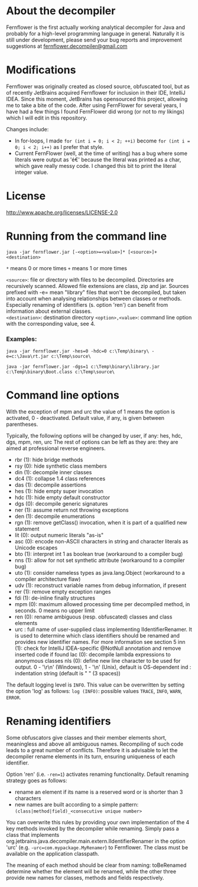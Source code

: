 # About the decompiler 

Fernflower is the first actually working analytical decompiler for Java and 
probably for a high-level programming language in general. Naturally it is still 
under development, please send your bug reports and improvement suggestions at 
fernflower.decompiler@gmail.com

# Modifications

Fernflower was originally created as closed source, obfuscated tool, but as of recently JetBrains acquired Fernflower for inclusion in their IDE, IntelliJ IDEA. Since this moment, JetBrains has opensourced this project, allowing me to take a bite of the code. After using FernFlower for several years, I have had a few things I found FernFlower did wrong (or not to my likings) which I will edit in this repository.

Changes include:
 - In for-loops, I made `for (int i = 0; i < 2; ++i)` become `for (int i = 0; i < 2; i++)` as I prefer that style.
 - Current FernFlower (well, at the time of writing) has a bug where some literals were output as '&eacute;&euro;' because the literal was printed as a char, which gave really messy code. I changed this bit to print the literal integer value.


# License

http://www.apache.org/licenses/LICENSE-2.0


# Running from the command line

`java -jar fernflower.jar [-<option>=<value>]* [<source>]+ <destination>`

`*` means 0 or more times
`+` means 1 or more times

`<source>`: file or directory with files to be decompiled. Directories are recursively scanned. Allowed file extensions are class, zip and jar.
Sources prefixed with -e= mean "library" files that won't be decompiled, but taken into account when analysing relationships between classes or methods. Especially renaming of identifiers (s. option 'ren') can benefit from information about external classes.          
`<destination>`: destination directory 
`<option>,<value>`: command line option with the corresponding value, see 4.

### Examples:

`java -jar fernflower.jar -hes=0 -hdc=0 c:\Temp\binary\ -e=c:\Java\rt.jar c:\Temp\source\`

`java -jar fernflower.jar -dgs=1 c:\Temp\binary\library.jar c:\Temp\binary\Boot.class c:\Temp\source\`


# Command line options

With the exception of mpm and urc the value of 1 means the option is activated, 0 - deactivated. Default value, if any, is given between parentheses.

Typically, the following options will be changed by user, if any: hes, hdc, dgs, mpm, ren, urc The rest of options can be left as they are: they are aimed at professional reverse engineers.

 - rbr (1): hide bridge methods
 - rsy (0): hide synthetic class members
 - din (1): decompile inner classes
 - dc4 (1): collapse 1.4 class references
 - das (1): decompile assertions
 - hes (1): hide empty super invocation
 - hdc (1): hide empty default constructor
 - dgs (0): decompile generic signatures
 - ner (1): assume return not throwing exceptions
 - den (1): decompile enumerations
 - rgn (1): remove getClass() invocation, when it is part of a qualified new statement
 - lit (0): output numeric literals "as-is"
 - asc (0): encode non-ASCII characters in string and character literals as Unicode escapes
 - bto (1): interpret int 1 as boolean true (workaround to a compiler bug)
 - nns (1): allow for not set synthetic attribute (workaround to a compiler bug)
 - uto (1): consider nameless types as java.lang.Object (workaround to a compiler architecture flaw)
 - udv (1): reconstruct variable names from debug information, if present
 - rer (1): remove empty exception ranges
 - fdi (1): de-inline finally structures
 - mpm (0): maximum allowed processing time per decompiled method, in seconds. 0 means no upper limit
 - ren (0): rename ambiguous (resp. obfuscated) classes and class elements
 - urc    : full name of user-supplied class implementing IIdentifierRenamer. It is used to determine which class identifiers
         should be renamed and provides new identifier names. For more information see section 5
inn (1): check for IntelliJ IDEA-specific @NotNull annotation and remove inserted code if found
lac (0): decompile lambda expressions to anonymous classes
nls (0): define new line character to be used for output. 0 - '\r\n' (Windows), 1 - '\n' (Unix), default is OS-dependent
ind    : indentation string (default is "   " (3 spaces))
 
The default logging level is `INFO`. This value can be overwritten by setting the option 'log' as follows:
`log (INFO)`: possible values `TRACE`, `INFO`, `WARN`, `ERROR`.


# Renaming identifiers

Some obfuscators give classes and their member elements short, meaningless and above all ambiguous names. Recompiling of such code leads to a great number of conflicts. Therefore it is advisable to let the decompiler rename elements in its turn, ensuring uniqueness of each identifier.

Option 'ren' (i.e. `-ren=1`) activates renaming functionality. Default renaming strategy goes as follows:
 - rename an element if its name is a reserved word or is shorter than 3 characters
 - new names are built according to a simple pattern: `(class|method|field)_<consecutive unique number>`

You can overwrite this rules by providing your own implementation of the 4 key methods invoked by the decompiler while renaming. Simply pass a class that implements org.jetbrains.java.decompiler.main.extern.IIdentifierRenamer in the option 'urc' (e.g. `-urc=com.mypackage.MyRenamer`) to Fernflower. The class must be available on the application classpath.

The meaning of each method should be clear from naming: toBeRenamed determine whether the element will be renamed, while the other three provide new names for classes, methods and fields respectively.  
